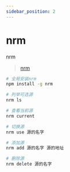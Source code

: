 ```yaml
---
sidebar_position: 2
---
```


# nrm

nrm

> [nrm](https://github.com/Pana/nrm)

```bash
# 全局安装nrm
npm install -g nrm

# 列举可选源
nrm ls

# 查看当前源
nrm current

# 切换源
nrm use 源的名字

# 添加源
nrm add 源的名字 源的地址

# 删除源
nrm delete 源的名字
```
